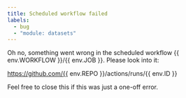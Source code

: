 ```yaml
---
title: Scheduled workflow failed
labels:
  - bug
  - "module: datasets"
---
```


Oh no, something went wrong in the scheduled workflow {{ env.WORKFLOW }}/{{ env.JOB }}.
Please look into it:

https://github.com/{{ env.REPO }}/actions/runs/{{ env.ID }}

Feel free to close this if this was just a one-off error.

